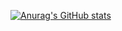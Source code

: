 [![Anurag's GitHub stats](https://github-readme-stats.vercel.app/api?username=Botan-Cosar&show_icons=true&theme=codeSTACKr&include_all_commits=true&count_private=true)](https://github.com/anuraghazra/github-readme-stats)
